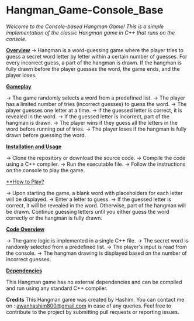 # Hangman_Game-Console_Base

*Welcome to the Console-based Hangman Game! This is a simple implementation of the classic Hangman game in C++ that runs on the console.*


<ins>**Overview**</ins>
-> Hangman is a word-guessing game where the player tries to guess a secret word letter by letter within a certain number of guesses. For every incorrect guess, a part of the hangman is drawn. If the hangman is fully drawn before the player guesses the word, the game ends, and the player loses.


<ins>**Gameplay**</ins>

-> The game randomly selects a word from a predefined list.
-> The player has a limited number of tries (incorrect guesses) to guess the word.
-> The player guesses one letter at a time.
-> If the guessed letter is correct, it is revealed in the word.
-> If the guessed letter is incorrect, part of the hangman is drawn.
-> The player wins if they guess all the letters in the word before running out of tries.
-> The player loses if the hangman is fully drawn before guessing the word.


<ins>**Installation and Usage**</ins>

-> Clone the repository or download the source code.
-> Compile the code using a C++ compiler.
-> Run the executable file.
-> Follow the instructions on the console to play the game.


<ins>**How to Play?</ins>

-> Upon starting the game, a blank word with placeholders for each letter will be displayed.
-> Enter a letter to guess.
-> If the guessed letter is correct, it will be revealed in the word. Otherwise, part of the hangman will be drawn.
Continue guessing letters until you either guess the word correctly or the hangman is fully drawn.


<ins> **Code Overview**</ins>

-> The game logic is implemented in a single C++ file.
-> The secret word is randomly selected from a predefined list.
-> The player's input is read from the console.
-> The hangman drawing is displayed based on the number of incorrect guesses.


<ins>**Dependencies**</ins>

This Hangman game has no external dependencies and can be compiled and run using any standard C++ compiler.

**Credits**
This Hangman game was created by Hashim. You can contact me on : awanhashim800@gmail.com in case of any queries.
Feel free to contribute to the project by submitting pull requests or reporting issues.
